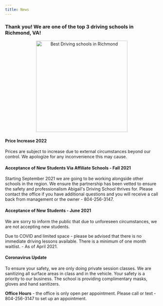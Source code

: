 ```yaml
---
title: News
---
```

### Thank you! We are one of the top 3 driving schools in Richmond, VA! 

<center><a target="_blank" href="https://threebestrated.com/driving-schools-in-richmond-va" style="display:inline-block; border:0;"><img style="width:300px; display:block;" width="300" src="https://threebestrated.com/awards/driving_schools-richmond-2022-clr.svg" alt="Best Driving schools in Richmond" /></a></center>

#### Price Increase 2022

Prices are subject to increase due to external circumstances beyond our control. We apologize for any inconvenience this may cause. 

#### Acceptance of New Students Via Affiliate Schools - Fall 2021

Starting September 2021 we are going to be working alongside other schools in the region. We ensure the partnership has been vetted to ensure the safety and professionalism Abigail's Driving School thrives for. Please contact the office if you have additional questions and you will receive a call back from management or the owner - 804-256-3147. 

#### Acceptance of New Students - June 2021

We are sorry to inform the public that due to unforeseen circumstances, we are not accepting new students. 

Due to COVID and limited space - please be advised that there is no immediate driving lessons available. There is a minimum of one month waitlist. - As of April 2021. 

#### Coronavirus Update

To ensure your safety, we are only doing private session classes. We are sanitizing all surface areas in class and in the vehicle. Your safety is a priority to our business. The school is providing complimentary masks, gloves and hand sanitizers. 

**Office Hours** - the office is only open per appointment. Please call or text - 804-256-3147 to set up an appointment.